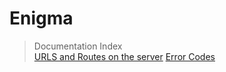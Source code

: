 Enigma
=
> Documentation Index <br>
[URLS and Routes on the server](https://github.com/LNDevs/Enigma/blob/main/docs/URLS_ROUTES.md)
[Error Codes](https://github.com/LNDevs/Enigma/blob/main/docs/ERROR_CODES.md)